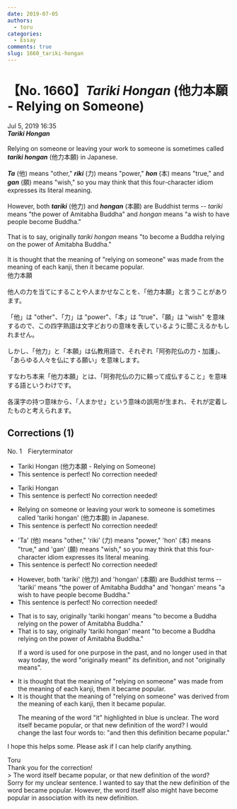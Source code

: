 ```yaml
---
date: 2019-07-05
authors:
  - toru
categories:
  - Essay
comments: true
slug: 1660_tariki-hongan
---
```


# 【No. 1660】<strong><em>Tariki Hongan</strong></em> (他力本願 - Relying on Someone)
<div class="date">Jul 5, 2019 16:35</div>
<div id="post"><div id="body_show_ori">
<strong><em>Tariki Hongan</strong></em><br/><br/>Relying on someone or leaving your work to someone is sometimes called <strong><em>tariki hongan</em></strong> (他力本願) in Japanese.<br/><br/><strong><em>Ta</em></strong> (他) means "other," <strong><em>riki</em></strong> (力) means "power," <strong><em>hon</em></strong> (本) means "true," and <strong><em>gan</em></strong> (願) means "wish," so you may think that this four-character idiom expresses its literal meaning.<br/><br/>However, both <strong><em>tariki</em></strong> (他力) and <strong><em>hongan</em></strong> (本願) are Buddhist terms -- <em>tariki</em> means "the power of Amitabha Buddha" and <em>hongan</em> means "a wish to have people become Buddha."<br/><br/>That is to say, originally <em>tariki hongan</em> means "to become a Buddha relying on the power of Amitabha Buddha."<br/><br/>It is thought that the meaning of "relying on someone" was made from the meaning of each kanji, then it became popular.
</div></div>

<!-- more -->

<div id="post_ja"><div id="body_show_mo">
他力本願<br/><br/>他人の力を当てにすることや人まかせなことを、「他力本願」と言うことがあります。<br/><br/>「他」は "other"、「力」は "power"、「本」は "true"、「願」は "wish" を意味するので、この四字熟語は文字どおりの意味を表しているように聞こえるかもしれません。<br/><br/>しかし、「他力」と「本願」は仏教用語で、それぞれ「阿弥陀仏の力・加護」、「あらゆる人々を仏にする願い」を意味します。<br/><br/>すなわち本来「他力本願」とは、「阿弥陀仏の力に頼って成仏すること」を意味する語というわけです。<br/><br/>各漢字の持つ意味から、「人まかせ」という意味の誤用が生まれ、それが定着したものと考えられます。
</div></div>

## Corrections (1)
<div id="block"><div class="first_name"> No. 1　<span class="just_name">Fieryterminator</span></div><div id="block2">
<ul class="correction_field">
<li class="incorrect">Tariki Hongan (他力本願 - Relying on Someone)</li>
<li class="corrected perfect">This sentence is perfect! No correction needed!</li>
</ul>
<ul class="correction_field">
<li class="incorrect">Tariki Hongan</li>
<li class="corrected perfect">This sentence is perfect! No correction needed!</li>
</ul>
<ul class="correction_field">
<li class="incorrect">Relying on someone or leaving your work to someone is sometimes called 'tariki hongan' (他力本願) in Japanese.</li>
<li class="corrected perfect">This sentence is perfect! No correction needed!</li>
</ul>
<ul class="correction_field">
<li class="incorrect">'Ta' (他) means "other," 'riki' (力) means "power," 'hon' (本) means "true," and 'gan' (願) means "wish," so you may think that this four-character idiom expresses its literal meaning.</li>
<li class="corrected perfect">This sentence is perfect! No correction needed!</li>
</ul>
<ul class="correction_field">
<li class="incorrect">However, both 'tariki' (他力) and 'hongan' (本願) are Buddhist terms -- 'tariki' means "the power of Amitabha Buddha" and 'hongan' means "a wish to have people become Buddha."</li>
<li class="corrected perfect">This sentence is perfect! No correction needed!</li>
</ul>
<ul class="correction_field">
<li class="incorrect">That is to say, originally 'tariki hongan' means "to become a Buddha relying on the power of Amitabha Buddha."</li>
<li class="corrected correct">
That is to say, originally 'tariki hongan' mean<span class="f_blue">t</span> "to become a Buddha relying on the power of Amitabha Buddha."
<p class="correction_comment">If a word is used for one purpose in the past, and no longer used in that way today, the word "originally meant" its definition, and not "originally means".</p>
</li>
</ul>
<ul class="correction_field">
<li class="incorrect">It is thought that the meaning of "relying on someone" was made from the meaning of each kanji, then it became popular.</li>
<li class="corrected correct">
It is thought that the meaning of "relying on someone" was <span class="f_blue">derived</span> from the meaning of each kanji, then <span class="f_blue">it</span> became popular.
<p class="correction_comment">The meaning of the word "it" highlighted in blue is unclear. The word itself became popular, or that new definition of the word? I would change the last four words to: "and then this definition became popular."</p>
</li>
</ul>
<p class="comment_small">
 I hope this helps some. Please ask if I can help clarify anything.
</p>

</div><div class="name"><span class="just_name">Toru</span><br>
Thank you for the correction!<br/>&gt; The word itself became popular, or that new definition of the word?<br/>Sorry for my unclear sentence. I wanted to say that the new definition of the word became popular. However, the word itself also might have become popular in association with its new definition.
</div>
</div>
